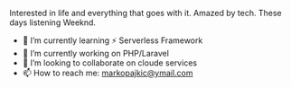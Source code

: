

Interested in life and everything that goes with it. Amazed by tech. These days listening Weeknd.


- 🌱 I’m currently learning ⚡ Serverless Framework 
- 🔭 I’m currently working on PHP/Laravel
- 👯 I’m looking to collaborate on cloude services
- 📫 How to reach me: markopajkic@ymail.com
